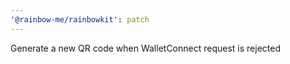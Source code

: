 ```yaml
---
'@rainbow-me/rainbowkit': patch
---
```


Generate a new QR code when WalletConnect request is rejected
